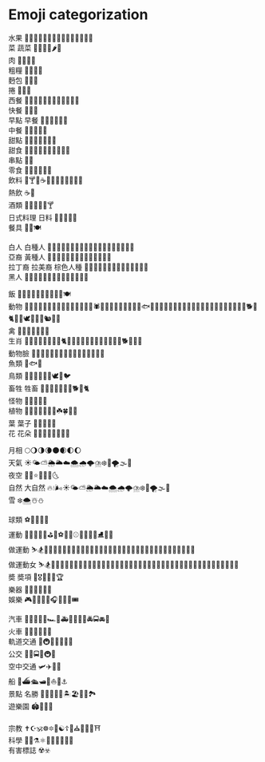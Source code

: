 # Emoji categorization    
水果 🍏🍎🍐🍊🍋🍌🍉🍇🍓🍈🍒🍑🍍🥝🥑    
菜 蔬菜 🍅🍆🥒🥕🌶🥗    
肉 🥓🍗🍖🍤    
粗糧 🌽🥔🍠🥜    
麪包 🍞🥐🥖    
捲 🥙🌮🌯    
西餐 🍕🥓🧀🥖🥐🍝🌯🌮🥙🍟🍔🌭    
快餐 🍔🌭🍟    
早點 早餐 🍳🥚🧀🥖🥛🍯    
中餐 🍜🍚🍲🥘🥞    
甜點 🍮🍩🍪🍧🍨🍦🍰    
甜食 🍯🍰🍮🎂🍭🍬🍫🍩🍪🍦    
串點 🍢🍡    
零食 🍭🍬🍫🍿🍩🍪    
飲料 🍹🍸🍵☕️🥛🍷🥃🍶🥂🍾🍻🍺    
熱飲 ☕️🍵    
酒類 🍷🥃🍺🍶🍾🍸    
日式料理 日料 🍥🍣🍱🍙🍘    
餐具 🥄🍴🍽    
    
白人 白種人 👨🏼👩🏼👱🏼‍♀️👱🏼👴🏼👵🏼👦🏼👧🏼👶🏼    
亞裔 黃種人 👨🏻👩🏻👴🏻👵🏻👦🏻👧🏻👶🏻    
拉丁裔 拉美裔 棕色人種 👨🏽👩🏽👴🏽👵🏽👦🏽👧🏽👶🏽    
黑人 👨🏿👩🏿👴🏿👵🏿👦🏿👧🏿👶🏿    
    
飯 🍛🍲🍝🍜🥘🍣🍱🍘🍙🍚🍽    
動物 🦆🦅🦉🦇🐺🐗🦄🐴🐝🐛🐞🐚🐌🦋🐜🕷🐢🐍🦎🦂🦀🦑🐙🦐🐠🐟🐡🐬🦈🐋🐊🐆🐅🐃🐂🐄🦌🐪🐫🐘🦏🦍🐎🐖🐐🐏🐑🐕🐩🐈🐓🦃🕊🐇🐁🐀🐿🐉🐒    
禽 🦆🐓🦃🐔🐤🐣🐥    
生肖 🐁🐀🐂🐃🐄🐅🐆🐇🐈🐉🐊🐋🐌🐍🐎🐏🐐🐑🐒🦃🐓🐕🐖🐗🐘    
動物臉 🐶🐱🐭🐹🐰🦊🐻🐼🐨🐯🦁🐮🐷🐽🐸🐵    
魚類 🐠🐟🐡    
鳥類 🦆🦅🦉🦇🐓🦃🕊🐧🐦    
畜牲 牲畜 🐄🐃🐂🐐🐏🐖🐑🐕🐩🐈    
怪物 🦄🤖👾👹👺    
植物 🌲🌳🎄🌵🌴🌱🌿☘️🍀🎍🌾    
葉 葉子 🍃🍂🍁🌱🌿    
花 花朵 🌸🌺🌼🌻🌷🌹💐🥀    
    
月相 🌕🌖🌗🌘🌑🌒🌓🌔    
天氣 ☀️🌤⛅️🌦🌥☁️🌨🌧🌩⛈❄️💨🌪🌫🌊    
夜空 🌙💫⭐️🌟✨🌛🌜    
自然 大自然 🔥💧🌬☀️🌤⛅️🌦🌥☁️🌨🌧🌩⛈❄️💨🌪🌫🌊    
雪 ❄️🌨☃️⛄️    
    
球類 ⚽️🏀🏈🏐🏉    
運動 🏒🏸🏓🏑🏏⛳️🏹⚽️🏀🏈⚾️🎾🏐🏉🎱⛸🎿🎳    
做運動 ⛷🏂🏋🏻🤺🤼‍♂️🤸🏻‍♂️⛹🏻🤾🏻‍♂️🏌🏻🏄🏻🏊🏻🤽🏻‍♂️🚣🏻🏇🏻🚴🏻🚵🏻🤹🏻‍♂️    
做運動女 ⛷🏂🏋🏻‍♀️🤺🤼‍♀️🤸🏻‍♀️⛹🏻‍♀️🤾🏻‍♀️🏌🏻‍♀️🏄🏻‍♀️🏊🏻‍♀️🤽🏻‍♀️🚣🏻‍♀️🏇🏻🚴🏻‍♀️🚵🏻‍♀️🤹🏻‍♀️    
奬 奬項 🏅🎖🥇🥈🥉🏆    
樂器 🎻🎸🎹🎷🎺🥁    
娛樂 🎮🎰🎲🎯🎳🎧🎤🎪🎫🎟    
    
汽車 🚗🚕🚙🚌🚎🏎🚓🚑🚒🚐🚚🚛🚔🚍🚘🚖    
火車 🚄🚅🚝🚆🚂🚉    
軌道交通 🚈🚇🚊🚞🚋🚃🚟    
公交 🚌🚎🚍🚈🚇🚊    
空中交通 🛩✈️🚁🚀    
船 🚢⛴🛳🛥🚤⛵️🛶⚓️    
景點 名勝 🗽🏰🗼🗻🏯🏝🏖🌁🌉🏞    
遊樂園 🏟🎡🎢🎠    
    
宗教 ✝️☪️🕉☸️🔯🕎☯️☦️🛐⛪️🕌🕍🕋⛩    
科學 🔬🔭⚗️⚛️👨🏻‍🔬👩🏻‍🔬    
有害標誌 ☢️☣️    
